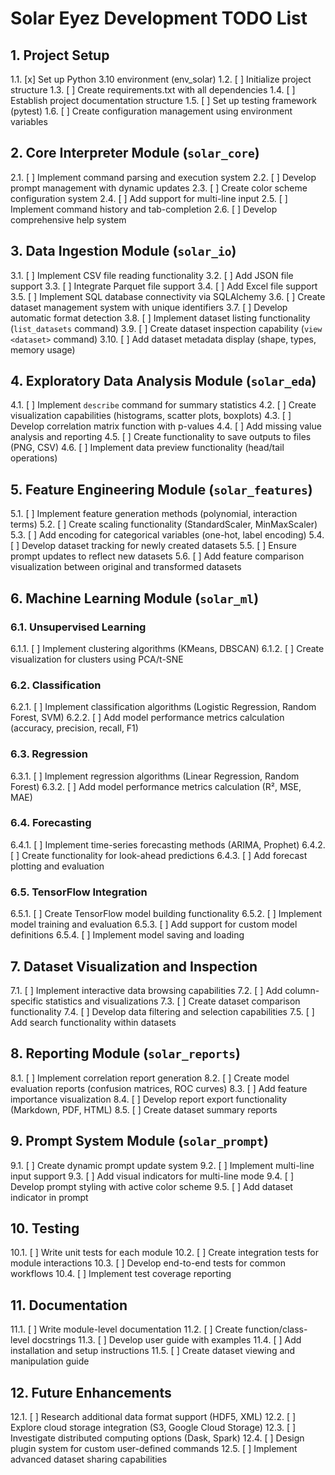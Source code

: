 # Solar Eyez Development TODO List

## 1. Project Setup
1.1. [x] Set up Python 3.10 environment (env_solar)
1.2. [ ] Initialize project structure
1.3. [ ] Create requirements.txt with all dependencies
1.4. [ ] Establish project documentation structure
1.5. [ ] Set up testing framework (pytest)
1.6. [ ] Create configuration management using environment variables

## 2. Core Interpreter Module (`solar_core`)
2.1. [ ] Implement command parsing and execution system
2.2. [ ] Develop prompt management with dynamic updates
2.3. [ ] Create color scheme configuration system
2.4. [ ] Add support for multi-line input
2.5. [ ] Implement command history and tab-completion
2.6. [ ] Develop comprehensive help system

## 3. Data Ingestion Module (`solar_io`)
3.1. [ ] Implement CSV file reading functionality
3.2. [ ] Add JSON file support
3.3. [ ] Integrate Parquet file support
3.4. [ ] Add Excel file support
3.5. [ ] Implement SQL database connectivity via SQLAlchemy
3.6. [ ] Create dataset management system with unique identifiers
3.7. [ ] Develop automatic format detection
3.8. [ ] Implement dataset listing functionality (`list_datasets` command)
3.9. [ ] Create dataset inspection capability (`view <dataset>` command)
3.10. [ ] Add dataset metadata display (shape, types, memory usage)

## 4. Exploratory Data Analysis Module (`solar_eda`)
4.1. [ ] Implement `describe` command for summary statistics
4.2. [ ] Create visualization capabilities (histograms, scatter plots, boxplots)
4.3. [ ] Develop correlation matrix function with p-values
4.4. [ ] Add missing value analysis and reporting
4.5. [ ] Create functionality to save outputs to files (PNG, CSV)
4.6. [ ] Implement data preview functionality (head/tail operations)

## 5. Feature Engineering Module (`solar_features`)
5.1. [ ] Implement feature generation methods (polynomial, interaction terms)
5.2. [ ] Create scaling functionality (StandardScaler, MinMaxScaler)
5.3. [ ] Add encoding for categorical variables (one-hot, label encoding)
5.4. [ ] Develop dataset tracking for newly created datasets
5.5. [ ] Ensure prompt updates to reflect new datasets
5.6. [ ] Add feature comparison visualization between original and transformed datasets

## 6. Machine Learning Module (`solar_ml`)
### 6.1. Unsupervised Learning
6.1.1. [ ] Implement clustering algorithms (KMeans, DBSCAN)
6.1.2. [ ] Create visualization for clusters using PCA/t-SNE

### 6.2. Classification
6.2.1. [ ] Implement classification algorithms (Logistic Regression, Random Forest, SVM)
6.2.2. [ ] Add model performance metrics calculation (accuracy, precision, recall, F1)

### 6.3. Regression
6.3.1. [ ] Implement regression algorithms (Linear Regression, Random Forest)
6.3.2. [ ] Add model performance metrics calculation (R², MSE, MAE)

### 6.4. Forecasting
6.4.1. [ ] Implement time-series forecasting methods (ARIMA, Prophet)
6.4.2. [ ] Create functionality for look-ahead predictions
6.4.3. [ ] Add forecast plotting and evaluation

### 6.5. TensorFlow Integration
6.5.1. [ ] Create TensorFlow model building functionality
6.5.2. [ ] Implement model training and evaluation
6.5.3. [ ] Add support for custom model definitions
6.5.4. [ ] Implement model saving and loading

## 7. Dataset Visualization and Inspection
7.1. [ ] Implement interactive data browsing capabilities
7.2. [ ] Add column-specific statistics and visualizations
7.3. [ ] Create dataset comparison functionality
7.4. [ ] Develop data filtering and selection capabilities
7.5. [ ] Add search functionality within datasets

## 8. Reporting Module (`solar_reports`)
8.1. [ ] Implement correlation report generation
8.2. [ ] Create model evaluation reports (confusion matrices, ROC curves)
8.3. [ ] Add feature importance visualization
8.4. [ ] Develop report export functionality (Markdown, PDF, HTML)
8.5. [ ] Create dataset summary reports

## 9. Prompt System Module (`solar_prompt`)
9.1. [ ] Create dynamic prompt update system
9.2. [ ] Implement multi-line input support
9.3. [ ] Add visual indicators for multi-line mode
9.4. [ ] Develop prompt styling with active color scheme
9.5. [ ] Add dataset indicator in prompt

## 10. Testing
10.1. [ ] Write unit tests for each module
10.2. [ ] Create integration tests for module interactions
10.3. [ ] Develop end-to-end tests for common workflows
10.4. [ ] Implement test coverage reporting

## 11. Documentation
11.1. [ ] Write module-level documentation
11.2. [ ] Create function/class-level docstrings
11.3. [ ] Develop user guide with examples
11.4. [ ] Add installation and setup instructions
11.5. [ ] Create dataset viewing and manipulation guide

## 12. Future Enhancements
12.1. [ ] Research additional data format support (HDF5, XML)
12.2. [ ] Explore cloud storage integration (S3, Google Cloud Storage)
12.3. [ ] Investigate distributed computing options (Dask, Spark)
12.4. [ ] Design plugin system for custom user-defined commands
12.5. [ ] Implement advanced dataset sharing capabilities
